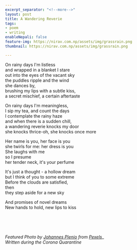 ```yaml
---
excerpt_separator: "<!--more-->"
layout: post
title: A Wandering Reverie
tags:
- poem
- writing
enableNepali: false
feature-img: https://nirav.com.np/assets/img/grassrain.png
thumbnail: https://nirav.com.np/assets/img/grassrain.png

---
```

<!--more-->

On rainy days I'm listless  
and wrapped in a blanket I stare  
out into the eyes of the vacant sky  
the puddles ripple and the wind  
she dances by,  
brushing my lips with a subtle kiss,  
a secret mischief, a certain aftertaste

On rainy days I'm meaningless,  
I sip my tea, and count the days  
I contemplate the rainy haze  
and when there is a sudden chill,  
a wandering reverie knocks my door  
she knocks thrice-oh, she knocks once more

Her name is you, her face is you  
she twirls for me: her dress is you  
She laughs with me  
so I presume  
her tender neck, it's your perfume

It's just a thought - a hollow dream  
but I think of you to some extreme  
Before the clouds are satisfied,  
then  
they step aside for a new sky

And promises of novel dreams  
New hands to hold, new lips to kiss

<br><br><br>

_Featured Photo by_ [_Johannes Plenio_](https://www.pexels.com/@jplenio?utm_content=attributionCopyText&utm_medium=referral&utm_source=pexels) _from_ [_Pexels_](https://www.pexels.com/photo/closeup-photo-of-green-grass-field-1423601/?utm_content=attributionCopyText&utm_medium=referral&utm_source=pexels)_ <br> 
_Written during the Corona Quarantine_